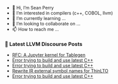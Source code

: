 - 👋 Hi, I’m Sean Perry
- 👀 I’m interested in compilers (c++, COBOL, llvm)
- 🌱 I’m currently learning ...
- 💞️ I’m looking to collaborate on ...
- 📫 How to reach me ...

<!---
s66perry/s66perry is a ✨ special ✨ repository because its `README.md` (this file) appears on your GitHub profile.
You can click the Preview link to take a look at your changes.
--->
### 📕 Latest LLVM Discourse Posts

<!-- DISCOURSE-LLVM:START -->
- [RFC: A Jupyter kernel for Tablegen](https://discourse.llvm.org/t/rfc-a-jupyter-kernel-for-tablegen/65003#post_9)
- [Error trying to build and use latest C++](https://discourse.llvm.org/t/error-trying-to-build-and-use-latest-c/67884#post_4)
- [Error trying to build and use latest C++](https://discourse.llvm.org/t/error-trying-to-build-and-use-latest-c/67884#post_3)
- [Rewrite IR external symbol names for ThinLTO](https://discourse.llvm.org/t/rewrite-ir-external-symbol-names-for-thinlto/67764#post_3)
- [Error trying to build and use latest C++](https://discourse.llvm.org/t/error-trying-to-build-and-use-latest-c/67884#post_2)
<!-- DISCOURSE-LLVM:END -->
